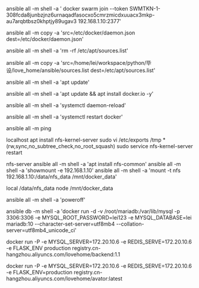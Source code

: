 ansible all -m shell -a ' docker swarm join --token SWMTKN-1-308fcda8junbzjnz6urnaqadfasocxo5cmrzmicdxuuacx3mkp-au7arqbtbsz0khptjy89ugav3 192.168.1.10:2377'

ansible all -m copy -a 'src=/etc/docker/daemon.json dest=/etc/docker/daemon.json'

ansible all -m shell -a 'rm -rf /etc/apt/sources.list'

ansible all -m copy -a 'src=/home/lei/workspace/python/毕设/love_home/ansible/sources.list dest=/etc/apt/sources.list'

ansible all -m shell -a 'apt update'

ansible all -m shell -a 'apt update && apt install docker.io -y'

ansible all -m shell -a 'systemctl daemon-reload'

ansible all -m shell -a 'systemctl restart docker'

ansible all -m ping

<!-- ansible all -m shell -a 'systemctl restart docker' -->

localhost
apt install nfs-kernel-server
sudo vi /etc/exports
/tmp *(rw,sync,no_subtree_check,no_root_squash)
sudo service nfs-kernel-server restart

nfs-server
ansible all -m shell -a 'apt install nfs-common'
ansible all -m shell -a 'showmount -e 192.168.1.10'
 ansible all -m shell -a 'mount -t nfs 192.168.1.10:/data/nfs_data /mnt/docker_data'


local /data/nfs_data
node  /mnt/docker_data

ansible all -m shell -a 'poweroff'

ansible db -m shell -a 'docker run -d -v /root/mariadb:/var/lib/mysql -p 3306:3306 -e MYSQL_ROOT_PASSWORD=lei123 -e MYSQL_DATABASE=lei mariadb:10 --character-set-server=utf8mb4 --collation-server=utf8mb4_unicode_ci'


 docker run -P -e MYSQL_SERVER=172.20.10.6 -e REDIS_SERVE=172.20.10.6 -e FLASK_ENV production registry.cn-hangzhou.aliyuncs.com/lovehome/backend:1.1


 docker run -P -e MYSQL_SERVER=172.20.10.6 -e REDIS_SERVE=172.20.10.6 -e FLASK_ENV=production registry.cn-hangzhou.aliyuncs.com/lovehome/avator:latest